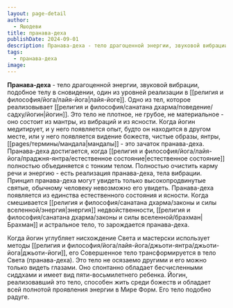 ```yaml
---
layout: page-detail
author:
  - Яшодеви
title: пранава-деха
publishDate: 2024-09-01
description: Пранава-деха - тело драгоценной энергии, звуковой вибрации, подобное телу в сновидении, один из уровней реализации в лайя-йоге.
tags:
  - пранава-деха
image:
---
```

**Пранава-деха** - тело драгоценной энергии, звуковой вибрации, подобное телу в сновидении, один из уровней реализации в [[религия и философия/йога/лайя-йога|лайя-йоге]].
Одно из тел, которое реализовывает [[религия и философия/санатана дхарма/поведение/садху/йогин|йогин]]. Это тело не плотное, не грубое, не материальное - оно состоит из мантры, из вибраций и из ясности. Когда йогин медитирует, и у него появляется опыт, будто он находится в другом месте, или у него появляется видение божеств, чистые образы, янтры, [[pages/термины/мандала|мандалы]] - это зачаток пранава-деха. Пранава-деха достигается, когда [[религия и философия/йога/лайя-йога/праджня-янтра/естественное состояние|естественное состояние]] полностью объединяется с тонким телом. Полностью очистить карму речи и энергию - есть реализация пранава-деха, тела вибрации. Принцип пранава-деха могут увидеть только высокопродвинутые святые, обычному человеку невозможно его увидеть. Пранава-деха появляется из единства естественного состояния и ясности. Когда смешивается [[религия и философия/санатана дхарма/законы и силы вселенной/энергия|энергия]] недвойственности, [[религия и философия/санатана дхарма/законы и силы вселенной/брахман|Брахман]] и астральное тело, то зарождается пранава-деха.

Когда йогин углубляет нисхождение Света и мастерски использует методы [[религия и философия/йога/лайя-йога/джьоти-янтра/джьоти-йога|джьоти-йоги]], его Совершенное тело трансформируется в тело Света (пранава-деха). Это тело не осязаемо другими и его можно только видеть глазами. Оно спонтанно обладает бесчисленными сиддхами и имеет вид пяти-восьмилетнего ребенка. Йогин, реализовавший это тело, способен жить среди божеств и обладает всей полнотой проявления энергии в Мире Форм. Его тело подобно радуге.
